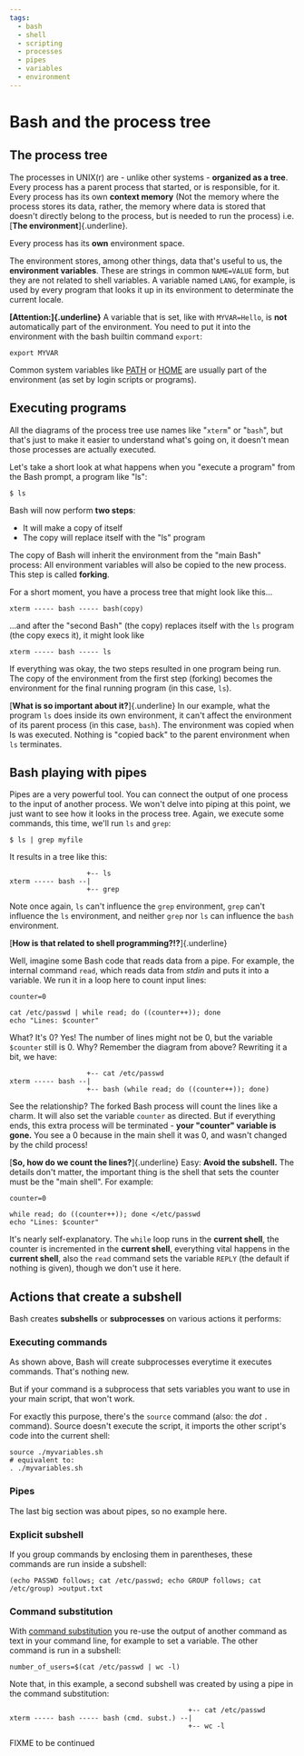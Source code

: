 ```yaml
---
tags:
  - bash
  - shell
  - scripting
  - processes
  - pipes
  - variables
  - environment
---
```


# Bash and the process tree

## The process tree

The processes in UNIX(r) are - unlike other systems - **organized as a
tree**. Every process has a parent process that started, or is
responsible, for it. Every process has its own **context memory** (Not
the memory where the process stores its data, rather, the memory where
data is stored that doesn't directly belong to the process, but is
needed to run the process) i.e. [**The environment**]{.underline}.

Every process has its **own** environment space.

The environment stores, among other things, data that's useful to us,
the **environment variables**. These are strings in common `NAME=VALUE`
form, but they are not related to shell variables. A variable named
`LANG`, for example, is used by every program that looks it up in its
environment to determinate the current locale.

**[Attention:]{.underline}** A variable that is set, like with
`MYVAR=Hello`, is **not** automatically part of the environment. You
need to put it into the environment with the bash builtin command
`export`:

    export MYVAR

Common system variables like [PATH](../syntax/shellvars.md#PATH) or
[HOME](../syntax/shellvars.md#HOME) are usually part of the environment (as
set by login scripts or programs).

## Executing programs

All the diagrams of the process tree use names like \"`xterm`\" or
\"`bash`\", but that's just to make it easier to understand what's
going on, it doesn't mean those processes are actually executed.

Let's take a short look at what happens when you \"execute a program\"
from the Bash prompt, a program like \"ls\":

    $ ls

Bash will now perform **two steps**:

-   It will make a copy of itself
-   The copy will replace itself with the \"ls\" program

The copy of Bash will inherit the environment from the \"main Bash\"
process: All environment variables will also be copied to the new
process. This step is called **forking**.

For a short moment, you have a process tree that might look like
this\...

    xterm ----- bash ----- bash(copy)

\...and after the \"second Bash\" (the copy) replaces itself with the
`ls` program (the copy execs it), it might look like

    xterm ----- bash ----- ls

If everything was okay, the two steps resulted in one program being run.
The copy of the environment from the first step (forking) becomes the
environment for the final running program (in this case, `ls`).

[**What is so important about it?**]{.underline} In our example, what
the program `ls` does inside its own environment, it can't affect the
environment of its parent process (in this case, `bash`). The
environment was copied when ls was executed. Nothing is \"copied back\"
to the parent environment when `ls` terminates.

## Bash playing with pipes

Pipes are a very powerful tool. You can connect the output of one
process to the input of another process. We won't delve into piping at
this point, we just want to see how it looks in the process tree. Again,
we execute some commands, this time, we\'ll run `ls` and `grep`:

    $ ls | grep myfile

It results in a tree like this:

                       +-- ls
    xterm ----- bash --|
                       +-- grep

Note once again, `ls` can't influence the `grep` environment, `grep`
can't influence the `ls` environment, and neither `grep` nor `ls` can
influence the `bash` environment.

[**How is that related to shell programming?!?**]{.underline}

Well, imagine some Bash code that reads data from a pipe. For example,
the internal command `read`, which reads data from *stdin* and puts it
into a variable. We run it in a loop here to count input lines:

    counter=0

    cat /etc/passwd | while read; do ((counter++)); done
    echo "Lines: $counter"

What? It's 0? Yes! The number of lines might not be 0, but the variable
`$counter` still is 0. Why? Remember the diagram from above? Rewriting
it a bit, we have:

                       +-- cat /etc/passwd
    xterm ----- bash --|
                       +-- bash (while read; do ((counter++)); done)

See the relationship? The forked Bash process will count the lines like
a charm. It will also set the variable `counter` as directed. But if
everything ends, this extra process will be terminated - **your
\"counter\" variable is gone.** You see a 0 because in the main shell it
was 0, and wasn't changed by the child process!

[**So, how do we count the lines?**]{.underline} Easy: **Avoid the
subshell.** The details don't matter, the important thing is the shell
that sets the counter must be the \"main shell\". For example:

    counter=0

    while read; do ((counter++)); done </etc/passwd
    echo "Lines: $counter"

It's nearly self-explanatory. The `while` loop runs in the **current
shell**, the counter is incremented in the **current shell**, everything
vital happens in the **current shell**, also the `read` command sets the
variable `REPLY` (the default if nothing is given), though we don't use
it here.

## Actions that create a subshell

Bash creates **subshells** or **subprocesses** on various actions it
performs:

### Executing commands

As shown above, Bash will create subprocesses everytime it executes
commands. That's nothing new.

But if your command is a subprocess that sets variables you want to use
in your main script, that won't work.

For exactly this purpose, there's the `source` command (also: the *dot*
`.` command). Source doesn't execute the script, it imports the other
script's code into the current shell:

    source ./myvariables.sh
    # equivalent to:
    . ./myvariables.sh

### Pipes

The last big section was about pipes, so no example here.

### Explicit subshell

If you group commands by enclosing them in parentheses, these commands
are run inside a subshell:

    (echo PASSWD follows; cat /etc/passwd; echo GROUP follows; cat /etc/group) >output.txt

### Command substitution

With [command substitution](../syntax/expansion/cmdsubst.md) you re-use the
output of another command as text in your command line, for example to
set a variable. The other command is run in a subshell:

    number_of_users=$(cat /etc/passwd | wc -l)

Note that, in this example, a second subshell was created by using a
pipe in the command substitution:

                                                +-- cat /etc/passwd
    xterm ----- bash ----- bash (cmd. subst.) --|
                                                +-- wc -l

FIXME to be continued
